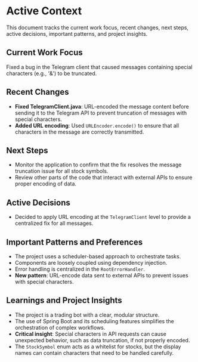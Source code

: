 # Active Context

This document tracks the current work focus, recent changes, next steps, active decisions, important patterns, and project insights.

## Current Work Focus
Fixed a bug in the Telegram client that caused messages containing special characters (e.g., '&') to be truncated.

## Recent Changes
- **Fixed TelegramClient.java**: URL-encoded the message content before sending it to the Telegram API to prevent truncation of messages with special characters.
- **Added URL encoding**: Used `URLEncoder.encode()` to ensure that all characters in the message are correctly transmitted.

## Next Steps
- Monitor the application to confirm that the fix resolves the message truncation issue for all stock symbols.
- Review other parts of the code that interact with external APIs to ensure proper encoding of data.

## Active Decisions
- Decided to apply URL encoding at the `TelegramClient` level to provide a centralized fix for all messages.

## Important Patterns and Preferences
- The project uses a scheduler-based approach to orchestrate tasks.
- Components are loosely coupled using dependency injection.
- Error handling is centralized in the `RootErrorHandler`.
- **New pattern**: URL-encode data sent to external APIs to prevent issues with special characters.

## Learnings and Project Insights
- The project is a trading bot with a clear, modular structure.
- The use of Spring Boot and its scheduling features simplifies the orchestration of complex workflows.
- **Critical insight**: Special characters in API requests can cause unexpected behavior, such as data truncation, if not properly encoded.
- The `StockSymbol` enum acts as a whitelist for stocks, but the display names can contain characters that need to be handled carefully.
